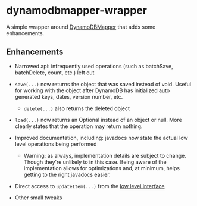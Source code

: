 # dynamodbmapper-wrapper 
A simple wrapper around [DynamoDBMapper][1] that adds some enhancements.

## Enhancements
- Narrowed api: infrequently used operations (such as batchSave, batchDelete, count, etc.) left out

- `save(...)` now returns the object that was saved instead of void. Useful for working with the object after DynamoDB has initialized auto generated keys, dates, version number, etc.
  - `delete(...)` also returns the deleted object

- `load(...)` now returns an Optional instead of an object or null. More clearly states that the operation may return nothing. 

- Improved documentation, including: javadocs now state the actual low level operations being performed
    - Warning: as always, implementation details are subject to change. Though they're unlikely to in this case. Being aware of the implementation allows for optimizations and, at minimum, helps getting to the right javadocs easier. 
    
- Direct access to `updateItem(...)` from the [low level interface][2]

- Other small tweaks

[1]: http://docs.aws.amazon.com/AWSJavaSDK/latest/javadoc/com/amazonaws/services/dynamodbv2/datamodeling/DynamoDBMapper.html
[2]: http://docs.aws.amazon.com/amazondynamodb/latest/developerguide/Programming.SDKs.Interfaces.LowLevel.html
